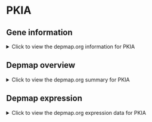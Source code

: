 <h1>PKIA</h1>

<h2>Gene information</h2>
<details>
  <summary>Click to view the depmap.org information for PKIA</summary>
  <iframe src="https://depmap.org/portal/gene/PKIA?tab=about" style="border:none;width:100%;height:800px"></iframe>
</details>

<h2>Depmap overview</h2>
<details>
  <summary>Click to view the depmap.org summary for PKIA</summary>
  <iframe src="https://depmap.org/portal/gene/PKIA?tab=overview" style="border:none;width:100%;height:800px"></iframe>
</details>

<h2>Depmap expression</h2>
<details>
  <summary>Click to view the depmap.org expression data for PKIA</summary>
  <iframe src="https://depmap.org/portal/gene/PKIA?tab=characterization" style="border:none;width:100%;height:800px"></iframe>
</details>


<!--
<h2>Reactome Pathway diagram</h2>
PNAME
-->


